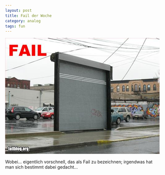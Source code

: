 ```yaml
---
layout: post
title: Fail der Woche
category: analog
tags: fun
---
```


![](/media/epic-fail-door-fail.jpg)

Wobei… eigentlich vorschnell, das als Fail zu bezeichnen; irgendwas hat man sich bestimmt dabei gedacht…
